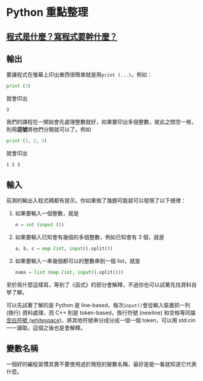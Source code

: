 # Python 重點整理

## [程式是什麼？寫程式要幹什麼？](https://nanedmoi.github.io/zl111/prog.pdf)

## 輸出

要讓程式在螢幕上印出東西很簡單就是用```print (...)```。例如：

```python
print (3)
```

就會印出

```
3
```

我們的課程在一開始會先處理整數就好，如果要印出多個整數，彼此之間空一格，則用<b>逗號</b>將他們分開就可以了。例如

```python
print (1, 2, 3)
```

就會印出

```
1 2 3
```

## 輸入

前測的輸出入程式碼都有提示。你如果做了幾題可能就可以發現了以下規律：

1. 如果要輸入一個整數，就是

   ```python
   n = int (input ())
   ```

2. 如果要輸入已知會有幾個的多個整數，例如已知會有 3 個，就是

   ```python
   a, b, c = map (int, input().split())
   ```

3. 如果要輸入一串幾個都可以的整數串到一個 list，就是

   ```python
   nums = list (map (int, input().split()))
   ```

至於爲什麼這樣寫，等到了《函式》的部分會解釋，不過你也可以試著先找資料自學了解。  

可以先試著了解的是 Python 是 line-based，每次```input()```會從輸入裝置抓一列 (換行) 資料處理，而 C++ 則是 token-based，換行符號 (newline) 和空格等同屬[空白符號 (whitespace)](https://www.codesdope.com/cpp-gear-up/)，將其他符號串分成分成一個一個 token，可以用 std:cin 一一讀取。這個之後也是會解釋。

## 變數名稱

一個好的編程習慣其實不要使用過於簡短的變數名稱，最好是能一看就知道它代表什麼。
